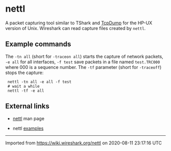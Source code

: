 # nettl

A packet capturing tool similar to TShark and [TcpDump](/TcpDump) for the HP-UX version of Unix. Wireshark can read capture files created by `nettl`.

## Example commands

The `-tn all` (short for `-traceon all`) starts the capture of network packets, `-e all` for all interfaces, `-f test` save packets in a file named `test.TRC000` where 000 is a sequence number. The `-tf` parameter (short for `-traceoff`) stops the capture:

``` 
 nettl -tn all -e all -f test
 # wait a while
 nettl -tf -e all
```

## External links

  - [nettl](http://docs.hp.com/en/B2355-90681/nettl.1M.html) man page

  - nettl [examples](http://www.compute-aid.com/nettl.html)

---

Imported from https://wiki.wireshark.org/nettl on 2020-08-11 23:17:16 UTC

